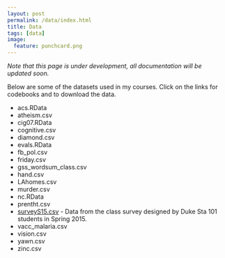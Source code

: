 ```yaml
---
layout: post
permalink: /data/index.html
title: Data
tags: [data]
image:
  feature: punchcard.png
---
```


*Note that this page is under development, all documentation will be updated soon.*

Below are some of the datasets used in my courses. Click on the links for codebooks and to download the data.

* acs.RData
* atheism.csv
* cig07.RData
* cognitive.csv
* diamond.csv
* evals.RData
* fb_pol.csv
* friday.csv
* gss_wordsum_class.csv
* hand.csv
* LAhomes.csv
* murder.csv
* nc.RData
* prentht.csv
* [surveyS15.csv](surveyS15.html) - Data from the class survey designed by Duke Sta 101 students in Spring 2015.
* vacc_malaria.csv
* vision.csv
* yawn.csv
* zinc.csv